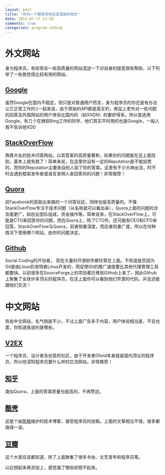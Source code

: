 ```yaml
---
layout: post
title: "作为一个程序员你应该混迹的地方"
date: 2012-07-17 11:56
comments: true
categories: program coding
---
```




# 外文网站
身为程序员，有经常去一些高质量的网站混迹一下对自身的提高很有帮助，以下列举了一些我觉得比较有用的网站。

## [Google](http://www.google.com)
虽然Google在国内不稳定，但只是对普通用户而言，身为程序员的你还是有办法让它正常工作的:)一般来说，由于原始的API都是英文的，再加上老外对一些问题的回答及外国网站的用户体验比国内的（如XXDN）的要好得多。所以首选用Google，有几个在微软Bing工作的同学，他们其实平时用的也是Google，一般人我不告诉他XDD

## [StackOverFlow](http://www.StackOverFlow.com)
鼎鼎大名的技术问答网站，以其答案的高质量著称，如果你的问题能在这上面找到，基本上就有救了！简单来说，在这里你没有一定的Reputation是不能投票的，而你的Reputation主要来自别人投了你的答案。这里有不少大神出没，时不时会遇到框架发布者或语言发明人来回答你的问题！非常推荐！

## [Quora](www.quora.com)
前Facebook的高层出来搞的一个问答社区，同样也是高质量的。不像StackOverFlow专注于技术问题（从名称就可以看出来），Quora上面的问题的涉及面更广，如创业团队组成，资金操作等。简单说来，在StackOverFlow上，可能是CTO来回答你的问题，而在Quora上，除了CTO外，还可能有CEO和CFO来回答。StackOverFlow与Quora，前者侧重深度，而后者则重广度，所以在何种情况下使用哪个网站，由你的问题决定。

## [Github](http://www.github.com)
Social Coding的开创者， 现在大量的开源软件都托管在上面。不知道是否因为Git是由Linux的发明者Linus开发的，而促使Git的推广速度要比其他代理管理工具都要快。以前很多在SourceForge上的项目都迁移到Github上来了。因此Github上聚集了全球许多顶尖的程序员，在这上面你可以看到他们开源的代码，并且还能跟他们交流！

# 中文网站
有些中文网站，名气倒是不小，不过上面广告多于内容，用户体验相当差，不去也罢，你知道我说的是哪些。

## [V2EX](http://www.v2ex.com)
一个程序员、设计者及创意的社区，由于开发者Olivid本身就是国内顶尖的程序员，所以他深知程序员要什么样的交流网站，非常推荐！

## [知乎](http://www.zhihu.com/)
类似Quora，上面的答案质量也挺高的，不再赘述。

## [酷壳](http://coolshell.cn/)
这是个由[陈皓](http://weibo.com/haoel)维护的技术博客，接受程序员的投稿。上面的文章相当不错，很多都值得一读。

## [豆瓣](http://www.douban.com)
这个大家应该都知道，除了上面聚集了很多书虫、文艺青年和程序员等。

以后想起来再添加上，感觉漏了哪些却想不起来。